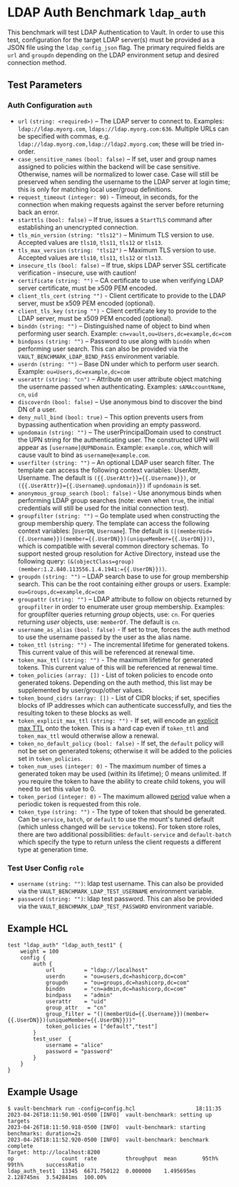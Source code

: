 # LDAP Auth Benchmark `ldap_auth`
This benchmark will test LDAP Authentication to Vault. In order to use this test, configuration for the target LDAP server(s) must be provided as a JSON file using the `ldap_config_json` flag. The primary required fields are `url` and `groupdn` depending on the LDAP environment setup and desired connection method.

## Test Parameters
### Auth Configuration `auth`
- `url` `(string: <required>)` – The LDAP server to connect to. Examples:
  `ldap://ldap.myorg.com`, `ldaps://ldap.myorg.com:636`. Multiple URLs can be
  specified with commas, e.g. `ldap://ldap.myorg.com,ldap://ldap2.myorg.com`;
  these will be tried in-order.
- `case_sensitive_names` `(bool: false)` – If set, user and group names
  assigned to policies within the backend will be case sensitive. Otherwise,
  names will be normalized to lower case. Case will still be preserved when
  sending the username to the LDAP server at login time; this is only for
  matching local user/group definitions.
- `request_timeout` `(integer: 90)` - Timeout, in seconds, for
  the connection when making requests against the server before returning back
  an error.
- `starttls` `(bool: false)` – If true, issues a `StartTLS` command after
  establishing an unencrypted connection.
- `tls_min_version` `(string: "tls12")` – Minimum TLS version to use. Accepted
  values are `tls10`, `tls11`, `tls12` or `tls13`.
- `tls_max_version` `(string: "tls12")` – Maximum TLS version to use. Accepted
  values are `tls10`, `tls11`, `tls12` or `tls13`.
- `insecure_tls` `(bool: false)` – If true, skips LDAP server SSL certificate
  verification - insecure, use with caution!
- `certificate` `(string: "")` – CA certificate to use when verifying LDAP server
  certificate, must be x509 PEM encoded.
- `client_tls_cert` `(string "")` - Client certificate to provide to the LDAP
  server, must be x509 PEM encoded (optional).
- `client_tls_key` `(string "")` - Client certificate key to provide to the LDAP
  server, must be x509 PEM encoded (optional).
- `binddn` `(string: "")` – Distinguished name of object to bind when performing
  user search. Example: `cn=vault,ou=Users,dc=example,dc=com`
- `bindpass` `(string: "")` – Password to use along with `binddn` when performing
  user search. This can also be provided via the `VAULT_BENCHMARK_LDAP_BIND_PASS` environment variable.
- `userdn` `(string: "")` – Base DN under which to perform user search. Example:
  `ou=Users,dc=example,dc=com`
- `userattr` `(string: "cn")` – Attribute on user attribute object matching the
  username passed when authenticating. Examples: `sAMAccountName`, `cn`, `uid`
- `discoverdn` `(bool: false)` – Use anonymous bind to discover the bind DN of a
  user.
- `deny_null_bind` `(bool: true)` – This option prevents users from bypassing
  authentication when providing an empty password.
- `upndomain` `(string: "")` – The userPrincipalDomain used to construct the UPN
  string for the authenticating user. The constructed UPN will appear as
  `[username]@UPNDomain`. Example: `example.com`, which will cause vault to bind
  as `username@example.com`.
- `userfilter` `(string: "")` – An optional LDAP user search filter.
  The template can access the following context variables: UserAttr, Username.
  The default is `({{.UserAttr}}={{.Username}})`, or `({{.UserAttr}}={{.Username@.upndomain}})`
  if `upndomain` is set.
- `anonymous_group_search` `(bool: false)` - Use anonymous binds when performing
  LDAP group searches (note: even when `true`, the initial credentials will still
  be used for the initial connection test).
- `groupfilter` `(string: "")` – Go template used when constructing the group
  membership query. The template can access the following context variables:
  \[`UserDN`, `Username`\]. The default is
  `(|(memberUid={{.Username}})(member={{.UserDN}})(uniqueMember={{.UserDN}}))`,
  which is compatible with several common directory schemas. To support
  nested group resolution for Active Directory, instead use the following
  query: `(&(objectClass=group)(member:1.2.840.113556.1.4.1941:={{.UserDN}}))`.
- `groupdn` `(string: "")` – LDAP search base to use for group membership
  search. This can be the root containing either groups or users. Example:
  `ou=Groups,dc=example,dc=com`
- `groupattr` `(string: "")` – LDAP attribute to follow on objects returned by
  `groupfilter` in order to enumerate user group membership. Examples: for
  groupfilter queries returning _group_ objects, use: `cn`. For queries
  returning _user_ objects, use: `memberOf`. The default is `cn`.
- `username_as_alias` `(bool: false)` - If set to true, forces the auth method
  to use the username passed by the user as the alias name.
- `token_ttl` `(string: "")` - The incremental lifetime for
  generated tokens. This current value of this will be referenced at renewal
  time.
- `token_max_ttl` `(string: "")` - The maximum lifetime for
  generated tokens. This current value of this will be referenced at renewal
  time.
- `token_policies` `(array: [])` - List of
  token policies to encode onto generated tokens. Depending on the auth method, this
  list may be supplemented by user/group/other values.
- `token_bound_cidrs` `(array: [])` - List of
  CIDR blocks; if set, specifies blocks of IP addresses which can authenticate
  successfully, and ties the resulting token to these blocks as well.
- `token_explicit_max_ttl` `(string: "")` - If set, will encode
  an [explicit max
  TTL](https://developer.hashicorp.com/vault/docs/concepts/tokens#token-time-to-live-periodic-tokens-and-explicit-max-ttls)
  onto the token. This is a hard cap even if `token_ttl` and `token_max_ttl`
  would otherwise allow a renewal.
- `token_no_default_policy` `(bool: false)` - If set, the `default` policy will
  not be set on generated tokens; otherwise it will be added to the policies set
  in `token_policies`.
- `token_num_uses` `(integer: 0)` - The maximum number of times a generated
  token may be used (within its lifetime); 0 means unlimited.
  If you require the token to have the ability to create child tokens,
  you will need to set this value to 0.
- `token_period` `(integer: 0)` - The maximum allowed [period](https://developer.hashicorp.com/vault/docs/concepts/tokens#token-time-to-live-periodic-tokens-and-explicit-max-ttls) value when a periodic token is requested from this role.
- `token_type` `(string: "")` - The type of token that should be generated. Can
  be `service`, `batch`, or `default` to use the mount's tuned default (which
  unless changed will be `service` tokens). For token store roles, there are two
  additional possibilities: `default-service` and `default-batch` which specify
  the type to return unless the client requests a different type at generation
  time.

### Test User Config `role`
- `username` `(string: "")`: ldap test username. This can also be provided via the
`VAULT_BENCHMARK_LDAP_TEST_USERNAME` environment variable.
- `password` `(string: "")`: ldap test password. This can also be provided via the
`VAULT_BENCHMARK_LDAP_TEST_PASSWORD` environment variable.

## Example HCL
```
test "ldap_auth" "ldap_auth_test1" {
    weight = 100
    config {
        auth {
            url         = "ldap://localhost"
            userdn      = "ou=users,dc=hashicorp,dc=com"
            groupdn     = "ou=groups,dc=hashicorp,dc=com"
            binddn      = "cn=admin,dc=hashicorp,dc=com"
            bindpass    = "admin"
            userattr    = "uid"
            group_attr   = "cn"
            group_filter = "(|(memberUid={{.Username}})(member={{.UserDN}})(uniqueMember={{.UserDN}}))"
            token_policies = ["default","test"]
        }
        test_user  {
            username = "alice"
            password = "password"
        }
    }
}
```

## Example Usage
```
$ vault-benchmark run -config=config.hcl                   18:11:35
2023-04-26T18:11:50.901-0500 [INFO]  vault-benchmark: setting up targets
2023-04-26T18:11:50.918-0500 [INFO]  vault-benchmark: starting benchmarks: duration=2s
2023-04-26T18:11:52.920-0500 [INFO]  vault-benchmark: benchmark complete
Target: http://localhost:8200
op               count  rate         throughput  mean        95th%       99th%       successRatio
ldap_auth_test1  13345  6671.750122  0.000000    1.495695ms  2.128745ms  3.542841ms  100.00%
```